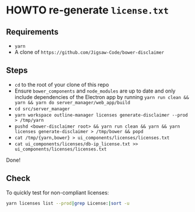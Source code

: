 # HOWTO re-generate `license.txt`

## Requirements

* `yarn`
* A clone of `https://github.com/Jigsaw-Code/bower-disclaimer`

## Steps

* `cd` to the root of your clone of this repo
* Ensure `bower_components` and `node_modules` are up to date and only include dependencies of the Electron app by running `yarn run clean && yarn && yarn do server_manager/web_app/build`
* `cd src/server_manager`
* `yarn workspace outline-manager licenses generate-disclaimer --prod > /tmp/yarn`
* `pushd <bower-disclaimer root> && yarn run clean && yarn && yarn licenses generate-disclaimer > /tmp/bower && popd`
* `cat /tmp/{yarn,bower} > ui_components/licenses/licenses.txt`
* `cat ui_components/licenses/db-ip_license.txt >> ui_components/licenses/licenses.txt`

Done!

## Check

To quickly test for non-compliant licenses:

```bash
yarn licenses list --prod|grep License:|sort -u
```
